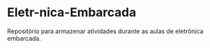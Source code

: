 # Eletr-nica-Embarcada
Repositório para armazenar atividades durante as aulas de eletrônica embarcada.
